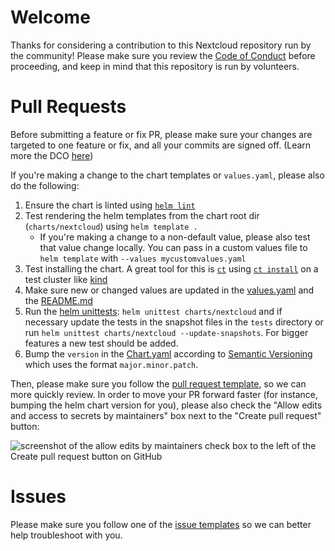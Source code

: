 # Welcome

Thanks for considering a contribution to this Nextcloud repository run by the community! Please make sure you review the [Code of Conduct](./CODE_OF_CONDUCT.md) before proceeding, and keep in mind that this repository is run by volunteers.

# Pull Requests

Before submitting a feature or fix PR, please make sure your changes are targeted to one feature or fix, and all your commits are signed off. (Learn more the DCO [here](https://probot.github.io/apps/dco))

If you're making a change to the chart templates or `values.yaml`, please also do the following:

1. Ensure the chart is linted using [`helm lint`](https://helm.sh/docs/helm/helm_lint/)
2. Test rendering the helm templates from the chart root dir (`charts/nextcloud`) using `helm template .`
    - If you're making a change to a non-default value, please also test that value change locally. You can pass in a custom values file to `helm template` with `--values mycustomvalues.yaml`
3. Test installing the chart. A great tool for this is [`ct`](https://github.com/helm/chart-testing/tree/main) using [`ct install`](https://github.com/helm/chart-testing/blob/main/doc/ct_install.md) on a test cluster like [kind](https://kind.sigs.k8s.io/)
4. Make sure new or changed values are updated in the [values.yaml](./charts/nextcloud/values.yaml) and the [README.md](./charts/nextcloud/README.md)
5. Run the [helm unittests](https://github.com/helm-unittest/helm-unittest): `helm unittest charts/nextcloud` and if necessary update the tests in the snapshot files in the `tests` directory or run `helm unittest charts/nextcloud --update-snapshots`. For bigger features a new test should be added.
6. Bump the `version` in the [Chart.yaml](./charts/nextcloud/Chart.yaml) according to [Semantic Versioning](https://semver.org) which uses the format `major.minor.patch`.

Then, please make sure you follow the [pull request template](.github/pull_request_template.md), so we can more quickly review. In order to move your PR forward faster (for instance, bumping the helm chart version for you), please also check the "Allow edits and access to secrets by maintainers" box next to the "Create pull request" button:

![screenshot of the allow edits by maintainers check box to the left of the Create pull request button on GitHub](https://github.com/nextcloud/helm/assets/2389292/3a8044a9-583d-496a-b3d2-4dd699c56ed4)


# Issues

Please make sure you follow one of the [issue templates](.github/ISSUE_TEMPLATE) so we can better help troubleshoot with you.
